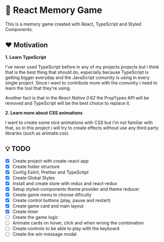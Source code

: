 # :flower_playing_cards:  React Memory Game

This is a memory game created with React, TypeScript and Styled Components.

## :heart: Motivation

**1. Learn TypeScript**

I've never used TypeScript before in any of my projects projects but i think that is the best thing that should do, especially because TypeScript is getting bigger everyday and the JavaScript comunity is using in every single project. Since i want to contribute more with the comunity i need to learn the tool that they're using.

Another fact is that in the *React Native 0.62* the PropTypes API will be removed and TypeScript will be the best choice to replace it.

**2. Learn more about CSS animations**

I want to create some nice animations with CSS but i'm not familiar with that, so in this project i will try to create effects without use any third party libraries (such as animate.css).

## :bulb: TODO

- [x] Create project with create-react-app
- [x] Create folder structure
- [x] Config Eslint, Prettier and TypeSctipt
- [x] Create Global Styles
- [x] Install and create store with redux and react-redux
- [x] Setup styled-components theme provider and theme reducer
- [x] Create game menu to choose dificulty
- [x] Create control buttons (play, pause and restart)
- [x] Create game card and main layout
- [x] Create timer
- [ ] Create the game logic
- [ ] Animate cards on hover, click and when wrong the combination
- [ ] Create controls to be able to play with the keyboard
- [ ] Create the win message modal
